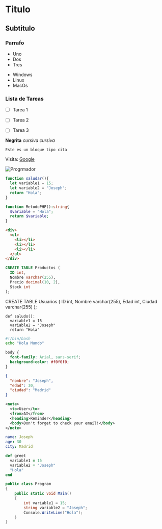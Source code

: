 # Titulo
## Subtitulo
### Parrafo

- Uno
- Dos
- Tres

* Windows
* Linux
* MacOs
### Lista de Tareas
- [ ] Tarea 1
- [ ] Tarea 2
- [ ] Tarea 3


**Negrita**
*cursiva* _cursiva_

```
Este es un bloque tipo cita
```

Visita: [Google](https://www.google.com)

![Progrmador](https://encrypted-tbn0.gstatic.com/images?q=tbn:ANd9GcR00PuYElT88ig6op1KGjidfU8c1qILJtnXdA&s)

```js
function saludar(){
  let variable1 = 15;
  let variable2 = "Joseph";
  return "Hola";
}
```

```php
function MetodoPHP():string{
  $variable = "Hola";
  return $variable;
}
```

```html
<div>
  <ul>
    <li></li>
    <li></li>
    <li></li>
  </ul>
</div>
```

```sql
CREATE TABLE Productos (
  ID int,
  Nombre varchar(255),
  Precio decimal(10, 2),
  Stock int
);
```
CREATE TABLE Usuarios (
  ID int,
  Nombre varchar(255),
  Edad int,
  Ciudad varchar(255)
);
```
def saludo():
  variable1 = 15
  variable2 = "Joseph"
  return "Hola"
```

```bash
#!/bin/bash
echo "Hola Mundo"
```

```css
body {
  font-family: Arial, sans-serif;
  background-color: #f0f0f0;
}
```

```json
{
  "nombre": "Joseph",
  "edad": 30,
  "ciudad": "Madrid"
}
```
```xml
<note>
  <to>User</to>
  <from>AI</from>
  <heading>Reminder</heading>
  <body>Don't forget to check your email!</body>
</note>
```

```yaml
name: Joseph
age: 30
city: Madrid
```

```ruby
def greet
  variable1 = 15
  variable2 = "Joseph"
  "Hola"
end
```

```csharp
public class Program
{
    public static void Main()
    {
        int variable1 = 15;
        string variable2 = "Joseph";
        Console.WriteLine("Hola");
    }
}
```
